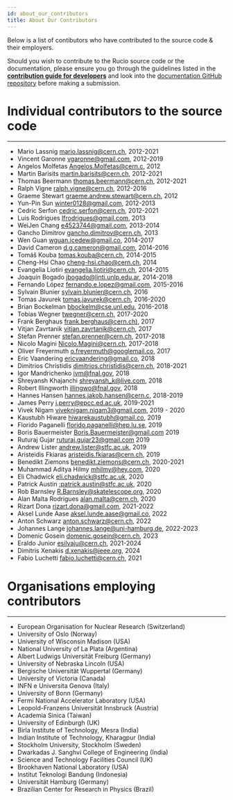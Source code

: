 ```yaml
---
id: about_our_contributors
title: About Our Contributors
---
```


Below is a list of contibutors who have contributed to the
source code & their employers.

Should you wish to contribute to the Rucio source code or the documentation,
please ensure you go through the guidelines listed in the [__contribution guide
for developers__](contributing) and look into the [documentation GitHub
repository](https://github.com/rucio/documentation) before making a submission.

# Individual contributors to the source code

---
- Mario Lassnig [mario.lassnig@cern.ch](mailto:mario.lassnig@cern.ch), 2012-2021
- Vincent Garonne [vgaronne@gmail.com](mailto:vgaronne@gmail.com), 2012-2019
- Angelos Molfetas [Angelos.Molfetas@cern.c](mailto:Angelos.Molfetas@cern.ch), 2012
- Martin Barisits [martin.barisits@cern.ch](mailto:martin.barisits@cern.ch), 2012-2021
- Thomas Beermann [thomas.beermann@cern.ch](mailto:thomas.beermann@cern.ch), 2012-2021
- Ralph Vigne [ralph.vigne@cern.ch](mailto:ralph.vigne@cern.ch), 2012-2016
- Graeme Stewart [graeme.andrew.stewart@cern.ch](mailto:graeme.andrew.stewart@cern.ch), 2012
- Yun-Pin Sun [winter0128@gmail.com](mailto:winter0128@gmail.com), 2012-2013
- Cedric Serfon [cedric.serfon@cern.ch](mailto:cedric.serfon@cern.ch), 2012-2021
- Luis Rodrigues [lfrodrigues@gmail.com](mailto:lfrodrigues@gmail.com), 2013
- WeiJen Chang [e4523744@gmail.com](mailto:e4523744@gmail.com), 2013-2014
- Gancho Dimitrov [gancho.dimitrov@cern.ch](mailto:gancho.dimitrov@cern.ch), 2013
- Wen Guan [wguan.icedew@gmail.co](mailto:wguan.icedew@gmail.com), 2014-2017
- David Cameron [d.g.cameron@gmail.com](mailto:d.g.cameron@gmail.com), 2014-2016
- Tomáš Kouba [tomas.kouba@cern.ch](mailto:tomas.kouba@cern.ch), 2014-2015
- Cheng-Hsi Chao [cheng-hsi.chao@cern.ch](mailto:cheng-hsi.chao@cern.ch), 2014
- Evangelia Liotiri [evangelia.liotiri@cern.ch](mailto:evangelia.liotiri@cern.ch), 2014-2015
- Joaquín Bogado [jbogado@linti.unlp.edu.ar](mailto:jbogado@linti.unlp.edu.ar), 2014-2018
- Fernando López [fernando.e.lopez@gmail.com](mailto:fernando.e.lopez@gmail.com), 2015-2016
- Sylvain Blunier [sylvain.blunier@cern.ch](mailto:sylvain.blunier@cern.ch), 2016
- Tomas Javurek [tomas.javurek@cern.ch](mailto:tomas.javurek@cern.ch), 2016-2020
- Brian Bockelman [bbockelm@cse.unl.edu](mailto:bbockelm@cse.unl.edu), 2016-2018
- Tobias Wegner [twegner@cern.ch](mailto:twegner@cern.ch), 2017-2020
- Frank Berghaus [frank.berghaus@cern.ch)](mailto:frank.berghaus@cern.ch), 2017
- Vitjan Zavrtanik [vitjan.zavrtanik@cern.ch](mailto:vitjan.zavrtanik@cern.ch), 2017
- Stefan Prenner [stefan.prenner@cern.ch](mailto:stefan.prenner@cern.ch), 2017-2018
- Nicolo Magini [Nicolo.Magini@cern.ch](mailto:Nicolo.Magini@cern.ch), 2017-2018
- Oliver Freyermuth [o.freyermuth@googlemail.co](mailto:o.freyermuth@googlemail.com), 2017
- Eric Vaandering [ericvaandering@gmail.co](mailto:ericvaandering@gmail.com), 2018
- Dimitrios Christidis [dimitrios.christidis@cern.ch](mailto:dimitrios.christidis@cern.ch), 2018-2021
- Igor Mandrichenko [ivm@fnal.gov](mailto:ivm@fnal.gov), 2018
- Shreyansh Khajanchi [shreyansh_k@live.com](mailto:shreyansh_k@live.com), 2018
- Robert Illingworth [illingwo@fnal.gov](mailto:illingwo@fnal.gov), 2018
- Hannes Hansen [hannes.jakob.hansen@cern.c](mailto:hannes.jakob.hansen@cern.ch), 2018-2019
- James Perry [j.perry@epcc.ed.ac.uk](mailto:j.perry@epcc.ed.ac.uk), 2019-2021
- Vivek Nigam [viveknigam.nigam3@gmail.com](mailto:viveknigam.nigam3@gmail.com), 2019 - 2020
- Kaustubh Hiware [hiwarekaustubh@gmail.co](mailto:hiwarekaustubh@gmail.com), 2019
- Florido Paganelli [florido.paganelli@hep.lu.se](mailto:florido.paganelli@hep.lu.se), 2019
- Boris Bauermeister [Boris.Bauermeister@gmail.com](mailto:Boris.Bauermeister@gmail.com) 2019
- Ruturaj Gujar [ruturaj.gujar23@gmail.com](mailto:ruturaj.gujar23@gmail.com) 2019
- Andrew Lister [andrew.lister@stfc.ac.uk](mailto:andrew.lister@stfc.ac.uk), 2019
- Aristeidis Fkiaras [aristeidis.fkiaras@cern.ch](mailto:aristeidis.fkiaras@cern.ch), 2019
- Benedikt Ziemons [benedikt.ziemons@cern.ch](mailto:benedikt.ziemons@cern.ch), 2020-2021
- Muhammad Aditya Hilmy [mhilmy@hey.com](mailto:mhilmy@hey.com), 2020
- Eli Chadwick [eli.chadwick@stfc.ac.uk](mailto:eli.chadwick@stfc.ac.uk), 2020
- Patrick Austin [:patrick.austin@stfc.ac.uk](mailto:patrick.austin@stfc.ac.uk), 2020
- Rob Barnsley [R.Barnsley@skatelescope.org](mailto:R.Barnsley@skatelescope.org), 2020
- Alan Malta Rodrigues [alan.malta@cern.ch](mailto:alan.malta@cern.ch), 2020
- Rizart Dona [rizart.dona@gmail.com](mailto:rizart.dona@gmail.com), 2021-2022
- Aksel Lunde Aase [aksel.lunde.aase@gmail.co](mailto:aksel.lunde.aase@gmail.com), 2022
- Anton Schwarz [anton.schwarz@cern.ch](mailto:anton.schwarz@cern.ch), 2022
- Johannes Lange [johannes.lange@uni-hamburg.de](mailto:johannes.lange@uni-hamburg.de), 2022-2023
- Domenic Gosein [domenic.gosein@cern.ch](mailto:domenic.gosein@cern.ch), 2023
- Eraldo Junior [esilvaju@cern.ch](mailto:esilvaju@cern.ch), 2021-2024
- Dimitris Xenakis [d.xenakis@ieee.org](mailto:d.xenakis@ieee.org), 2024
- Fabio Luchetti [fabio.luchetti@cern.ch](mailto:fabio.luchetti@cern.chg), 2021

# Organisations employing contributors

---

- European Organisation for Nuclear Research (Switzerland)
- University of Oslo (Norway)
- University of Wisconsin Madison (USA)
- National University of La Plata (Argentina)
- Albert Ludwigs Universität Freiburg (Germany)
- University of Nebraska Lincoln (USA)
- Bergische Universität Wuppertal (Germany)
- University of Victoria (Canada)
- INFN e Universita Genova (Italy)
- University of Bonn (Germany)
- Fermi National Accelerator Laboratory (USA)
- Leopold-Franzens Universität Innsbruck (Austria)
- Academia Sinica (Taiwan)
- University of Edinburgh (UK)
- Birla Institute of Technology, Mesra (India)
- Indian Institute of Technology, Kharagpur (India)
- Stockholm University, Stockholm (Sweden)
- Dwarkadas J. Sanghvi College of Engineering (India)
- Science and Technology Facilities Council (UK)
- Brookhaven National Laboratory (USA)
- Institut Teknologi Bandung (Indonesia)
- Universität Hamburg (Germany)
- Brazilian Center for Research in Physics (Brazil)
